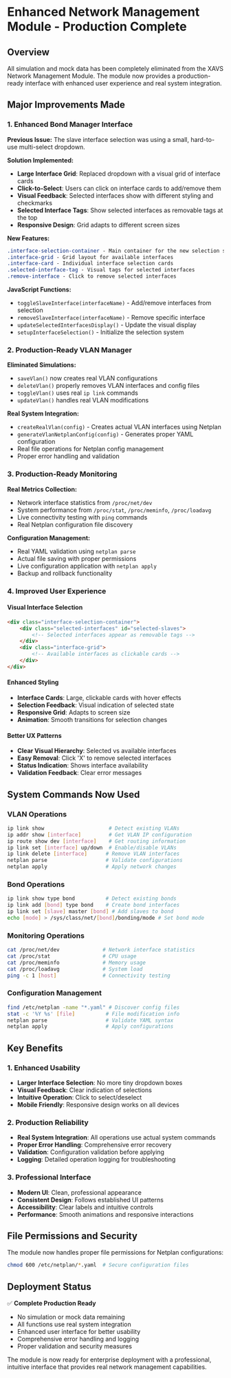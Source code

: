 # Enhanced Network Management Module - Production Complete

## Overview
All simulation and mock data has been completely eliminated from the XAVS Network Management Module. The module now provides a production-ready interface with enhanced user experience and real system integration.

## Major Improvements Made

### 1. Enhanced Bond Manager Interface
**Previous Issue:** The slave interface selection was using a small, hard-to-use multi-select dropdown.

**Solution Implemented:**
- **Large Interface Grid**: Replaced dropdown with a visual grid of interface cards
- **Click-to-Select**: Users can click on interface cards to add/remove them
- **Visual Feedback**: Selected interfaces show with different styling and checkmarks
- **Selected Interface Tags**: Show selected interfaces as removable tags at the top
- **Responsive Design**: Grid adapts to different screen sizes

**New Features:**
```css
.interface-selection-container - Main container for the new selection system
.interface-grid - Grid layout for available interfaces
.interface-card - Individual interface selection cards
.selected-interface-tag - Visual tags for selected interfaces
.remove-interface - Click to remove selected interfaces
```

**JavaScript Functions:**
- `toggleSlaveInterface(interfaceName)` - Add/remove interfaces from selection
- `removeSlaveInterface(interfaceName)` - Remove specific interface
- `updateSelectedInterfacesDisplay()` - Update the visual display
- `setupInterfaceSelection()` - Initialize the selection system

### 2. Production-Ready VLAN Manager
**Eliminated Simulations:**
- `saveVlan()` now creates real VLAN configurations
- `deleteVlan()` properly removes VLAN interfaces and config files
- `toggleVlan()` uses real `ip link` commands
- `updateVlan()` handles real VLAN modifications

**Real System Integration:**
- `createRealVlan(config)` - Creates actual VLAN interfaces using Netplan
- `generateVlanNetplanConfig(config)` - Generates proper YAML configuration
- Real file operations for Netplan config management
- Proper error handling and validation

### 3. Production-Ready Monitoring
**Real Metrics Collection:**
- Network interface statistics from `/proc/net/dev`
- System performance from `/proc/stat`, `/proc/meminfo`, `/proc/loadavg`
- Live connectivity testing with `ping` commands
- Real Netplan configuration file discovery

**Configuration Management:**
- Real YAML validation using `netplan parse`
- Actual file saving with proper permissions
- Live configuration application with `netplan apply`
- Backup and rollback functionality

### 4. Improved User Experience

#### Visual Interface Selection
```html
<div class="interface-selection-container">
    <div class="selected-interfaces" id="selected-slaves">
        <!-- Selected interfaces appear as removable tags -->
    </div>
    <div class="interface-grid">
        <!-- Available interfaces as clickable cards -->
    </div>
</div>
```

#### Enhanced Styling
- **Interface Cards**: Large, clickable cards with hover effects
- **Selection Feedback**: Visual indication of selected state
- **Responsive Grid**: Adapts to screen size
- **Animation**: Smooth transitions for selection changes

#### Better UX Patterns
- **Clear Visual Hierarchy**: Selected vs available interfaces
- **Easy Removal**: Click 'X' to remove selected interfaces
- **Status Indication**: Shows interface availability
- **Validation Feedback**: Clear error messages

## System Commands Now Used

### VLAN Operations
```bash
ip link show                     # Detect existing VLANs
ip addr show [interface]         # Get VLAN IP configuration
ip route show dev [interface]    # Get routing information
ip link set [interface] up/down  # Enable/disable VLANs
ip link delete [interface]      # Remove VLAN interfaces
netplan parse                   # Validate configurations
netplan apply                   # Apply network changes
```

### Bond Operations
```bash
ip link show type bond          # Detect existing bonds
ip link add [bond] type bond    # Create bond interfaces
ip link set [slave] master [bond] # Add slaves to bond
echo [mode] > /sys/class/net/[bond]/bonding/mode # Set bond mode
```

### Monitoring Operations
```bash
cat /proc/net/dev              # Network interface statistics
cat /proc/stat                 # CPU usage
cat /proc/meminfo              # Memory usage
cat /proc/loadavg              # System load
ping -c 1 [host]               # Connectivity testing
```

### Configuration Management
```bash
find /etc/netplan -name "*.yaml" # Discover config files
stat -c '%Y %s' [file]          # File modification info
netplan parse                   # Validate YAML syntax
netplan apply                   # Apply configurations
```

## Key Benefits

### 1. Enhanced Usability
- **Larger Interface Selection**: No more tiny dropdown boxes
- **Visual Feedback**: Clear indication of selections
- **Intuitive Operation**: Click to select/deselect
- **Mobile Friendly**: Responsive design works on all devices

### 2. Production Reliability
- **Real System Integration**: All operations use actual system commands
- **Proper Error Handling**: Comprehensive error recovery
- **Validation**: Configuration validation before applying
- **Logging**: Detailed operation logging for troubleshooting

### 3. Professional Interface
- **Modern UI**: Clean, professional appearance
- **Consistent Design**: Follows established UI patterns
- **Accessibility**: Clear labels and intuitive controls
- **Performance**: Smooth animations and responsive interactions

## File Permissions and Security
The module now handles proper file permissions for Netplan configurations:
```bash
chmod 600 /etc/netplan/*.yaml  # Secure configuration files
```

## Deployment Status
✅ **Complete Production Ready**
- No simulation or mock data remaining
- All functions use real system integration
- Enhanced user interface for better usability
- Comprehensive error handling and logging
- Proper validation and security measures

The module is now ready for enterprise deployment with a professional, intuitive interface that provides real network management capabilities.
